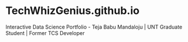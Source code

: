 # TechWhizGenius.github.io
Interactive Data Science Portfolio - Teja Babu Mandaloju | UNT Graduate Student | Former TCS Developer
